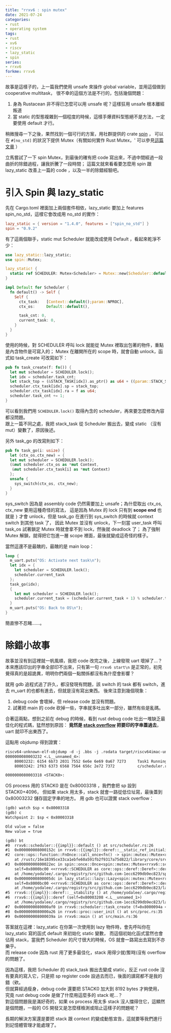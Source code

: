 ```yaml
---
title: "rrxv6 : spin mutex"
date: 2021-07-24
categories:
- rust
- operating system
tags:
- rust
- xv6
- riscv
- lazy_static
- spin
series:
- rrxv6
forkme: rrxv6
---
```


故事是這樣子的，上一篇我們使用 unsafe 來操作 global variable，並用這個做到 cooperative multitask，
很不幸的這個方法是不行的，包括幾個問題：
1. 身為 Rustacean 非不得已怎麼可以用 unsafe 呢？這樣狂用 unsafe 根本離經叛道
2. 當 static 的型態複雜到一個程度的時候，這樣手爆資料型態絕不是方法，一定要使用 default 才行。

稍微搜尋一下之後，果然找到一個可行的方案，用社群提供的 crate [spin](https://docs.rs/spin/0.9.2/spin/) ，
可以在 `#[no_std]` 的狀況下提供 Mutex（有關如何實作 Rust Mutex，'
可以參見[這篇文章](https://mnwa.medium.com/building-a-stupid-mutex-in-the-rust-d55886538889) ）
<!--more-->

立馬嘗試了一下 spin Mutex，到最後的確有把 code 寫出來，不過中間經過一段曲折的除錯過程，讓我折騰了一段時間；
這篇文就來看看要怎麼用 spin 跟 lazy_static 改善上一篇的 code ，以及一半的除錯經驗吧。

# 引入 Spin 與 lazy_static
先在 Cargo.toml 裡面加上兩個套件相依，lazy_static 要加上 features spin_no_std，這樣它會改成用 no_std 的實作：
```toml
lazy_static = { version = "1.4.0", features = ["spin_no_std"] }
spin = "0.9.2"
```

有了這兩個聯手，static mut Scheduler 就能改成使用 Default ，看起來乾淨不少：
```rust
use lazy_static::lazy_static;
use spin::Mutex;

lazy_static! {
  static ref SCHEDULER: Mutex<Scheduler> = Mutex::new(Scheduler::default());
}

impl Default for Scheduler {
  fn default() -> Self {
    Self {
      ctx_task:   [Context::default();param::NPROC],
      ctx_os:     Default::default(),

      task_cnt: 0,
      current_task: 0,
    }
  }
}
```

使用的時候，對 SCHEDULER 呼叫 lock 就能從 Mutex 裡取出包著的物件，重點是內含物件是可寫入的；
Mutex 在離開所在的 scope 時，就會自動 unlock，函式如 task_create 可改寫如下：

```rust
pub fn task_create(f: fn()) {
  let mut scheduler = SCHEDULER.lock();
  let idx = scheduler.task_cnt;
  let stack_top = (&STACK_TASK[idx]).as_ptr() as u64 + ((param::STACK_SIZE - 1) as u64);
  scheduler.ctx_task[idx].sp = stack_top;
  scheduler.ctx_task[idx].ra = f as u64;
  scheduler.task_cnt += 1;
}
```

可以看到我們用 `SCHEDULER.lock()` 取得內含的 scheduler，再來要怎麼修改內容都沒問題。  
跟上一篇不同之處，我把 stack_task 從 Scheduler 搬出去，變成 static （沒有 mut）變數了，原因後述。

另外 task_go 的改寫則如下：
```rust
pub fn task_go(i: usize) {
  let (ctx_os,ctx_new) = {
  let mut scheduler = SCHEDULER.lock();
  (&mut scheduler.ctx_os as *mut Context,
   &mut scheduler.ctx_task[i] as *mut Context)
  };
  unsafe {
    sys_switch(ctx_os, ctx_new);
  }
}
```

sys_switch 因為是 assembly code 仍然需要加上 unsafe；為什麼取出 ctx_os, ctx_new 要用這種奇怪的寫法，
這是因為 Mutex 的 lock 只有到 **scope end** 也就是 `}` 才會 unlock，但是 task_go 在進行到 sys_switch 的時候就 context switch 到其他 task 了，
因此 Mutex 並沒有 unlock，下一刻當 user_task 呼叫 task_os 試著鎖定 Mutex 時就會拿不到 lock，然後就 deadlock 了；
為了強制 Mutex 解鎖，就得把它包進一層 scope 裡面，最後就變成這奇怪的樣子。

當然這還不是最醜的，最醜的是 main loop：
```rust
loop {
  m_uart.puts("OS: Activate next task\n");
  let idx = {
    let scheduler = SCHEDULER.lock();
    scheduler.current_task
  };
  task_go(idx);
  {
    let mut scheduler = SCHEDULER.lock();
    scheduler.current_task = (scheduler.current_task + 1) % scheduler.task_cnt;
  }
  m_uart.puts("OS: Back to OS\n");
}
```
簡直慘不忍睹……。

# 除錯小故事

故事並沒有到這裡就一帆風順，我把 code 改完之後，上線發現 uart 壞掉了…？
本來應該印出的字串全部印不出來，只有第一句 `rrxv6 start\n` 是正常的，初見覺得真的是超詭異，明明你們兩個一點關係都沒有為什麼會影響？

就用 gdb 追程式追了許久，都沒發現有問題，該 switch 的 task 都有 switch，進去 m_uart 的也都有進去，但就是沒有寫出東西。
後來注意到幾個現象：
1. debug code 會壞掉，但 release code 並沒有問題。
2. 試著把 main 的 code 砍掉一些，字串就多吐出來一部分，雖然有些是亂碼。

合著這兩點，想到之前在 debug 的時候，看到 rust debug code 吐出一堆缺乏最佳化的程式碼，猛然想到原因：
**竟然是 [stack overflow](https://stackoverflow.com/) 把要印的字串蓋過去**，uart 就印不出東西了。

這點用 objdump 得到證實：
```txt
riscv64-unknown-elf-objdump -d -j .bbs -j .rodata target/riscv64imac-unknown-none-elf/debug/rrxv6
0000000080003232 <.L__unnamed_4>:
    80003232: 6154 6b73 2031 7552 6e6e 6e69 0a67 7273     Task1 Running.sr
    80003242: 2f63 6373 6568 7564 656c 2e72 7372          c/scheduler.rs

0000000080003318 <STACK0>:
```

OS process 用的 STACK0 是在 0x80003318 ，我們會把 sp 設到 STACK0+4096，
但如果 stack 用太多，stack 就會一路從低位址寫，最後蓋到 0x80003232 儲存固定字串的地方。
用 gdb 也可以證實 stack overflow：
```txt
(gdb) watch $sp < 0x80003318
(gdb) c
Watchpoint 2: $sp < 0x80003318

Old value = false
New value = true

(gdb) bt
#0  rrxv6::scheduler::{{impl}}::default () at src/scheduler.rs:26
#1  0x000000008000152c in rrxv6::{{impl}}::deref::__static_ref_initialize () at src/main.rs:27
#2  core::ops::function::FnOnce::call_once<fn() -> spin::mutex::Mutex<rrxv6::scheduler::Scheduler, spin::relax::Spin>,()> ()
    at /rustc/16e18395ce33ca1ebfe60a591fb2f9317a75d822/library/core/src/ops/function.rs:227
#3  0x00000000800022ec in spin::once::Once<spin::mutex::Mutex<rrxv6::scheduler::Scheduler, spin::relax::Spin>>::call_once<spin::mutex::Mutex<rrxv6::scheduler::Scheduler, spin::relax::Spin>,fn() -> spin::mutex::Mutex<rrxv6::scheduler::Scheduler, spin::relax::Spin>> (
    self=0x8000bc00 <<rrxv6::SCHEDULER as core::ops::deref::Deref>::deref::__stability::LAZY>, builder=0x80002166 <core::slice::{{impl}}::iter<u8>+16>)
    at /home/yodalee/.cargo/registry/src/github.com-1ecc6299db9ec823/spin-0.5.2/src/once.rs:110
#4  0x00000000800005dc in lazy_static::lazy::Lazy<spin::mutex::Mutex<rrxv6::scheduler::Scheduler, spin::relax::Spin>>::get<spin::mutex::Mutex<rrxv6::scheduler::Scheduler, spin::relax::Spin>,fn() -> spin::mutex::Mutex<rrxv6::scheduler::Scheduler, spin::relax::Spin>> (
    self=0x8000bc00 <<rrxv6::SCHEDULER as core::ops::deref::Deref>::deref::__stability::LAZY>, builder=<optimized out>)
    at /home/yodalee/.cargo/registry/src/github.com-1ecc6299db9ec823/lazy_static-1.4.0/src/core_lazy.rs:21
#5  rrxv6::{{impl}}::deref::__stability () at /home/yodalee/.cargo/registry/src/github.com-1ecc6299db9ec823/lazy_static-1.4.0/src/lib.rs:142
#6  rrxv6::{{impl}}::deref (self=0x80003208 <.L__unnamed_1>)
    at /home/yodalee/.cargo/registry/src/github.com-1ecc6299db9ec823/lazy_static-1.4.0/src/lib.rs:144
#7  0x0000000080000af0 in rrxv6::scheduler::task_create (f=0x8000094a <rrxv6::proc::user_task0>) at src/scheduler.rs:40
#8  0x0000000080000a26 in rrxv6::proc::user_init () at src/proc.rs:35
#9  0x000000008000039a in rrxv6::main () at src/main.rs:36
```

答案就在這裡：lazy_static 在你第一次使用到 lazy 物件時，會先呼叫你在 lazy_static 寫的函式 default 來初始化 static 變數，
而這個初始化函式當然也會佔用 stack，當我們 Scheduler 的尺寸很大的時候，OS 就會一路寫出去寫到不亦樂乎。  
而 release code 因為 rust 用了更多最佳化，stack 用得少就(暫時)沒有 overflow 的問題了。

因為這樣，我把 Scheduler 的 stack_task 搬出去變成 static，反正 rust code 沒有要真的寫入它，只是把 sp register code 設過去而已，後面的讀寫都不是我的錯（欸。  
但就算經過瘦身，debug code 還要把 STACK0 加大到 8192 bytes 才夠使用，究竟 rust debug code 是做了什麼用這麼多的 stack 呢…？  
對這個問題我是滿好奇的，如果 os process 用太多 stack 沒人擋得住它，這顯然是個問題，一般的 OS 開發又是怎麼樣檢測或阻止這樣子的問題呢？  

長期的解決方案還是要把 stack 跟 context 的變成動態宣告，這就要等我們進行到記憶體管理才能處理了。
